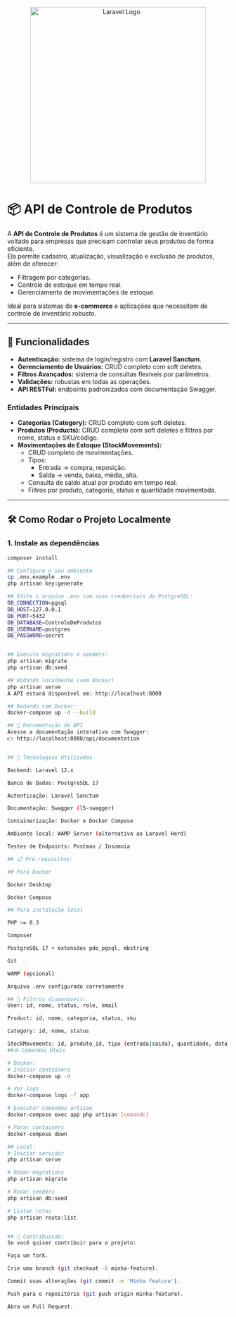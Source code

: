 <p align="center"><a href="https://laravel.com" target="_blank">
<img src="https://raw.githubusercontent.com/laravel/art/master/logo-lockup/5%20SVG/2%20CMYK/1%20Full%20Color/laravel-logolockup-cmyk-red.svg" width="400" alt="Laravel Logo"></a></p>

# 📦 API de Controle de Produtos

A **API de Controle de Produtos** é um sistema de gestão de inventário voltado para empresas que precisam controlar seus produtos de forma eficiente.  
Ela permite cadastro, atualização, visualização e exclusão de produtos, além de oferecer:

- Filtragem por categorias.  
- Controle de estoque em tempo real.  
- Gerenciamento de movimentações de estoque.  

Ideal para sistemas de **e-commerce** e aplicações que necessitam de controle de inventário robusto.

---

## 🚀 Funcionalidades

- **Autenticação:** sistema de login/registro com **Laravel Sanctum**.  
- **Gerenciamento de Usuários:** CRUD completo com soft deletes.  
- **Filtros Avançados:** sistema de consultas flexíveis por parâmetros.  
- **Validações:** robustas em todas as operações.  
- **API RESTFul:** endpoints padronizados com documentação Swagger.  

### Entidades Principais
- **Categorias (Category):** CRUD completo com soft deletes.  
- **Produtos (Products):** CRUD completo com soft deletes e filtros por nome, status e SKU/código.  
- **Movimentações de Estoque (StockMovements):**  
  - CRUD completo de movimentações.  
  - Tipos:  
    - Entrada → compra, reposição.  
    - Saída → venda, baixa, média, alta.  
  - Consulta de saldo atual por produto em tempo real.  
  - Filtros por produto, categoria, status e quantidade movimentada.  

---

## 🛠️ Como Rodar o Projeto Localmente

### 1. Instale as dependências
```bash
composer install

## Configure o seu ambiente
cp .env.example .env
php artisan key:generate

## Edite o arquivo .env com suas credenciais do PostgreSQL:
DB_CONNECTION=pgsql
DB_HOST=127.0.0.1
DB_PORT=5432
DB_DATABASE=ControleDeProdutos
DB_USERNAME=postgres
DB_PASSWORD=secret


## Execute migrations e seeders:
php artisan migrate
php artisan db:seed

## Rodando localmente (sem Docker)
php artisan serve
A API estará disponível em: http://localhost:8000

## Rodando com Docker:
docker-compose up -d --build

## 📑 Documentação da API
Acesse a documentação interativa com Swagger:
👉 http://localhost:8000/api/documentation


## 🧰 Tecnologias Utilizadas

Backend: Laravel 12.x

Banco de Dados: PostgreSQL 17

Autenticação: Laravel Sanctum

Documentação: Swagger (l5-swagger)

Containerização: Docker e Docker Compose

Ambiente local: WAMP Server (alternativa ao Laravel Herd)

Testes de Endpoints: Postman / Insomnia

## 📋 Pré-requisitos:

## Para Docker

Docker Desktop

Docker Compose

## Para instalação local

PHP >= 8.3

Composer

PostgreSQL 17 + extensões pdo_pgsql, mbstring

Git

WAMP (opcional)

Arquivo .env configurado corretamente

## 📂 Filtros disponíveis:
User: id, nome, status, role, email

Product: id, nome, categoria, status, sku

Category: id, nome, status

StockMovements: id, produto_id, tipo (entrada|saida), quantidade, data, status
##⚙️ Comandos Úteis

# Docker: 
# Iniciar containers 
docker-compose up -d

# Ver logs
docker-compose logs -f app

# Executar comandos artisan
docker-compose exec app php artisan [comando]

# Parar containers
docker-compose down

## Local:
# Iniciar servidor
php artisan serve

# Rodar migrations
php artisan migrate

# Rodar seeders
php artisan db:seed

# Listar rotas
php artisan route:list


## 🤝 Contribuindo:
Se você quiser contribuir para o projeto:

Faça um fork.

Crie uma branch (git checkout -b minha-feature).

Commit suas alterações (git commit -m 'Minha feature').

Push para o repositório (git push origin minha-feature).

Abra um Pull Request.